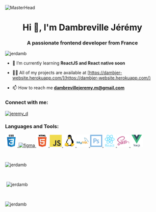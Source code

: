 ![MasterHead](https://www.freewebheaders.com/wp-content/gallery/computer/cache/hi-tech-computer-keyboard-blue-red-website-header.jpg-nggid044241-ngg0dyn-0x0x100-00f0w010c010r110f110r010t010.jpg)
<h1 align="center">Hi 👋, I'm Dambreville Jérémy</h1>
<h3 align="center">A passionate frontend developer from France</h3>

<p align="left"> <img src="https://komarev.com/ghpvc/?username=jerdamb&label=Profile%20views&color=0e75b6&style=flat" alt="jerdamb" /> </p>

- 🌱 I’m currently learning **ReactJS and React native soon**

- 👨‍💻 All of my projects are available at [https://dambjer-website.herokuapp.com/](https://dambjer-website.herokuapp.com/)

- 📫 How to reach me **dambrevillejeremy.m@gmail.com**

<h3 align="left">Connect with me:</h3>
<p align="left">
<a href="https://www.leetcode.com/jeremy_d" target="blank"><img align="center" src="https://raw.githubusercontent.com/rahuldkjain/github-profile-readme-generator/master/src/images/icons/Social/leet-code.svg" alt="jeremy_d" height="30" width="40" /></a>
</p>

<h3 align="left">Languages and Tools:</h3>
<p align="left"> <a href="https://www.w3schools.com/css/" target="_blank" rel="noreferrer"> <img src="https://raw.githubusercontent.com/devicons/devicon/master/icons/css3/css3-original-wordmark.svg" alt="css3" width="40" height="40"/> </a> <a href="https://www.figma.com/" target="_blank" rel="noreferrer"> <img src="https://www.vectorlogo.zone/logos/figma/figma-icon.svg" alt="figma" width="40" height="40"/> </a> <a href="https://www.w3.org/html/" target="_blank" rel="noreferrer"> <img src="https://raw.githubusercontent.com/devicons/devicon/master/icons/html5/html5-original-wordmark.svg" alt="html5" width="40" height="40"/> </a> <a href="https://developer.mozilla.org/en-US/docs/Web/JavaScript" target="_blank" rel="noreferrer"> <img src="https://raw.githubusercontent.com/devicons/devicon/master/icons/javascript/javascript-original.svg" alt="javascript" width="40" height="40"/> </a> <a href="https://www.linux.org/" target="_blank" rel="noreferrer"> <img src="https://raw.githubusercontent.com/devicons/devicon/master/icons/linux/linux-original.svg" alt="linux" width="40" height="40"/> </a> <a href="https://www.mysql.com/" target="_blank" rel="noreferrer"> <img src="https://raw.githubusercontent.com/devicons/devicon/master/icons/mysql/mysql-original-wordmark.svg" alt="mysql" width="40" height="40"/> </a> <a href="https://www.photoshop.com/en" target="_blank" rel="noreferrer"> <img src="https://raw.githubusercontent.com/devicons/devicon/master/icons/photoshop/photoshop-line.svg" alt="photoshop" width="40" height="40"/> </a> <a href="https://reactjs.org/" target="_blank" rel="noreferrer"> <img src="https://raw.githubusercontent.com/devicons/devicon/master/icons/react/react-original-wordmark.svg" alt="react" width="40" height="40"/> </a> <a href="https://sass-lang.com" target="_blank" rel="noreferrer"> <img src="https://raw.githubusercontent.com/devicons/devicon/master/icons/sass/sass-original.svg" alt="sass" width="40" height="40"/> </a> <a href="https://vuejs.org/" target="_blank" rel="noreferrer"> <img src="https://raw.githubusercontent.com/devicons/devicon/master/icons/vuejs/vuejs-original-wordmark.svg" alt="vuejs" width="40" height="40"/> </a> </p>
<br />

<p><img align="center" src="https://github-readme-stats.vercel.app/api/top-langs?username=jerdamb&show_icons=true&locale=en&layout=compact" alt="jerdamb" /></p>
<br />

<p>&nbsp;<img align="center" src="https://github-readme-stats.vercel.app/api?username=jerdamb&show_icons=true&locale=en" alt="jerdamb" /></p>
<br />

<p><img align="center" src="https://github-readme-streak-stats.herokuapp.com/?user=jerdamb&" alt="jerdamb" /></p>
